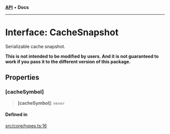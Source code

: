[**API**](../../API.md) • **Docs**

***

# Interface: CacheSnapshot

Serializable cache snapshot.

**This is not intended to be modified by users. And it is not guaranteed to work if you pass it to the different version of this package.**

## Properties

### \[cacheSymbol\]

> **\[cacheSymbol\]**: `never`

#### Defined in

[src/core/types.ts:16](https://github.com/inokawa/virtua/blob/2bf55a31e3bee8397ca25af4a973a53323737c4b/src/core/types.ts#L16)
